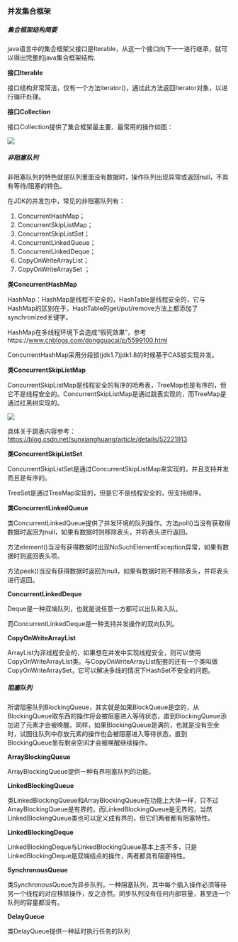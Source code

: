 ### 并发集合框架

##### 集合框架结构简要

java语言中的集合框架父接口是Iterable，从这一个接口向下一一进行继承，就可以得出完整的java集合框架结构.

**接口Iterable**

接口结构非常简洁，仅有一个方法iterator()，通过此方法返回Iterator对象，以进行循环处理。

**接口Collection**

接口Collection提供了集合框架最主要、最常用的操作如图：

![](F:\__study__\hulianwang\study\note\java\java并发编程\img\10Collection.png)

##### 非阻塞队列

非阻塞队列的特色就是队列里面没有数据时，操作队列出现异常或返回null，不具有等待/阻塞的特色。

在JDK的并发包中，常见的非阻塞队列有：

1. ConcurrentHashMap；
2. ConcurrentSkipListMap；
3.  ConcurrentSkipListSet；
4. ConcurrentLinkedQueue；
5. ConcurrentLinkedDeque；
6. CopyOnWriteArrayList；
7. CopyOnWriteArraySet ；

**类ConcurrentHashMap**

HashMap：HashMap是线程不安全的，HashTable是线程安全的，它与HashMap的区别在于，HashTable的get/put/remove方法上都添加了synchronized关键字。

HashMap在多线程环境下会造成“假死效果”，参考https://www.cnblogs.com/dongguacai/p/5599100.html

ConcurrentHashMap采用分段锁(jdk1.7)jdk1.8的时候基于CAS锁实现并发。

**类ConcurrentSkipListMap**

ConcurrentSkipListMap是线程安全的有序的哈希表，TreeMap也是有序的，但它不是线程安全的。ConcurrentSkipListMap是通过跳表实现的，而TreeMap是通过红黑树实现的。

![](F:\__study__\hulianwang\study\note\java\java并发编程\img\10ConcurrentSkipMap.png)

具体关于跳表内容参考：https://blog.csdn.net/sunxianghuang/article/details/52221913

**类ConcurrentSkipListSet**

ConcurrentSkipListSet是通过ConcurrentSkipListMap来实现的，并且支持并发而且是有序的。  

TreeSet是通过TreeMap实现的，但是它不是线程安全的，但支持顺序。

**类ConcurrentLinkedQueue**

类ConcurrentLinkedQueue提供了并发环境的队列操作。方法poll()当没有获取得数据时返回为null，如果有数据时则移除表头，并将表头进行返回。

方法element()当没有获得数据时出现NoSuchElementException异常，如果有数据时则返回表头项。

方法peek()当没有获得数据时返回为null，如果有数据时则不移除表头，并将表头进行返回。

**ConcurrentLinkedDeque**

Deque是一种双端队列，也就是说任意一方都可以出队和入队。

而ConcurrentLinkedDeque是一种支持并发操作的双向队列。

**CopyOnWriteArrayList**

ArrayList为非线程安全的，如果想在并发中实现线程安全，则可以使用CopyOnWriteArrayList类。与CopyOnWriteArrayList配套的还有一个类叫做CopyOnWriteArraySet，它可以解决多线的情况下HashSet不安全的问题。

##### 阻塞队列

所谓阻塞队列BlockingQueue，其实就是如果BlockQueue是空的，从BlockingQueue取东西的操作将会被阻塞进入等待状态，直到BlockingQueue添加进了元素才会被唤醒。同样，如果BlockingQueue是满的，也就是没有空余时，试图往队列中存放元素的操作也会被阻塞进入等待状态，直到BlockingQueue里有剩余空间才会被唤醒继续操作。

**ArrayBlockingQueue**

ArrayBlockingQueue提供一种有界阻塞队列的功能。

**LinkedBlockingQueue**

类LinkedBlockingQueue和ArrayBlockingQueue在功能上大体一样，只不过ArrayBlockingQueue是有界的，而LinkedBlockingQueue是无界的，当然LinkedBlockingQueue类也可以定义成有界的，但它们两者都有阻塞特性。

**LinkedBlockingDeque**

LinkedBlockingDeque与LinkedBlockingQueue基本上差不多，只是LinkedBlockingDeque是双端结点的操作，两者都具有阻塞特性。

**SynchronousQueue**

类SynchronousQueue为异步队列，一种阻塞队列，其中每个插入操作必须等待另一个线程的对应移除操作，反之亦然。同步队列没有任何内部容量，甚至连一个队列的容量都没有。

**DelayQueue**

类DelayQueue提供一种延时执行任务的队列

